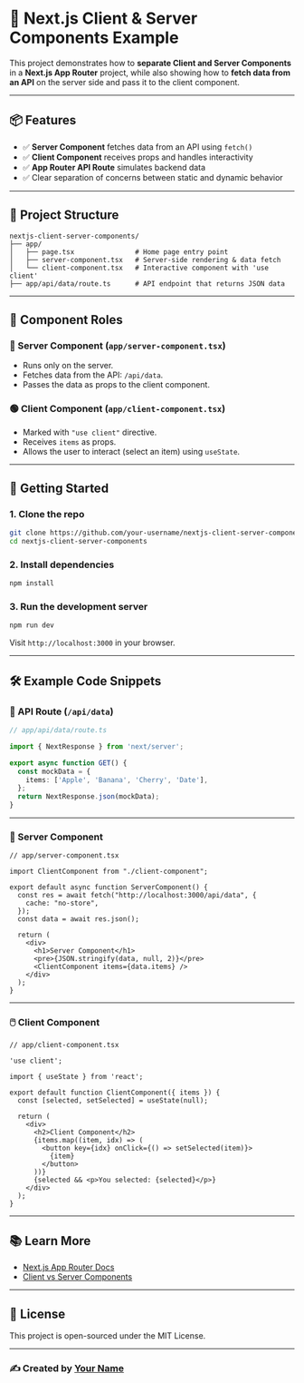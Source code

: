 # 🧩 Next.js Client & Server Components Example

This project demonstrates how to **separate Client and Server Components** in a **Next.js App Router** project, while also showing how to **fetch data from an API** on the server side and pass it to the client component.

---

## 📦 Features

- ✅ **Server Component** fetches data from an API using `fetch()`
- ✅ **Client Component** receives props and handles interactivity
- ✅ **App Router API Route** simulates backend data
- ✅ Clear separation of concerns between static and dynamic behavior

---

## 📁 Project Structure

```
nextjs-client-server-components/
├── app/
│   ├── page.tsx               # Home page entry point
│   ├── server-component.tsx   # Server-side rendering & data fetch
│   └── client-component.tsx   # Interactive component with 'use client'
├── app/api/data/route.ts      # API endpoint that returns JSON data
```

---

## 🧠 Component Roles

### 🔵 Server Component (`app/server-component.tsx`)
- Runs only on the server.
- Fetches data from the API: `/api/data`.
- Passes the data as props to the client component.

### 🟢 Client Component (`app/client-component.tsx`)
- Marked with `"use client"` directive.
- Receives `items` as props.
- Allows the user to interact (select an item) using `useState`.

---

## 🚀 Getting Started

### 1. Clone the repo

```bash
git clone https://github.com/your-username/nextjs-client-server-components.git
cd nextjs-client-server-components
```

### 2. Install dependencies

```bash
npm install
```

### 3. Run the development server

```bash
npm run dev
```

Visit `http://localhost:3000` in your browser.

---

## 🛠 Example Code Snippets

### 🔌 API Route (`/api/data`)
```ts
// app/api/data/route.ts

import { NextResponse } from 'next/server';

export async function GET() {
  const mockData = {
    items: ['Apple', 'Banana', 'Cherry', 'Date'],
  };
  return NextResponse.json(mockData);
}
```

---

### 🧠 Server Component
```tsx
// app/server-component.tsx

import ClientComponent from "./client-component";

export default async function ServerComponent() {
  const res = await fetch("http://localhost:3000/api/data", {
    cache: "no-store",
  });
  const data = await res.json();

  return (
    <div>
      <h1>Server Component</h1>
      <pre>{JSON.stringify(data, null, 2)}</pre>
      <ClientComponent items={data.items} />
    </div>
  );
}
```

---

### 🖱️ Client Component
```tsx
// app/client-component.tsx

'use client';

import { useState } from 'react';

export default function ClientComponent({ items }) {
  const [selected, setSelected] = useState(null);

  return (
    <div>
      <h2>Client Component</h2>
      {items.map((item, idx) => (
        <button key={idx} onClick={() => setSelected(item)}>
          {item}
        </button>
      ))}
      {selected && <p>You selected: {selected}</p>}
    </div>
  );
}
```

---

## 📚 Learn More

- [Next.js App Router Docs](https://nextjs.org/docs/app/building-your-application/routing)
- [Client vs Server Components](https://nextjs.org/docs/app/building-your-application/rendering/composition-patterns)

---

## 📄 License

This project is open-sourced under the MIT License.

---

### ✍️ Created by [Your Name](https://github.com/your-username)
